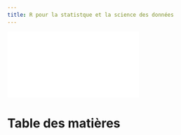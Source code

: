 ```yaml
---
title: R pour la statistque et la science des données 
---
```


![Couverture](pdf/couverture.pdf)

# Table des matières


